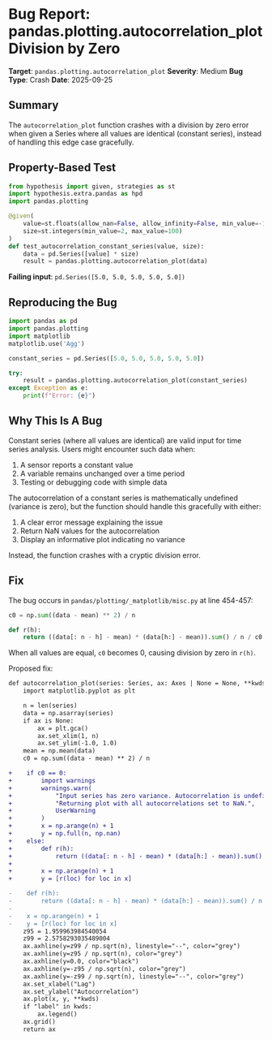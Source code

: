# Bug Report: pandas.plotting.autocorrelation_plot Division by Zero

**Target**: `pandas.plotting.autocorrelation_plot`
**Severity**: Medium
**Bug Type**: Crash
**Date**: 2025-09-25

## Summary

The `autocorrelation_plot` function crashes with a division by zero error when given a Series where all values are identical (constant series), instead of handling this edge case gracefully.

## Property-Based Test

```python
from hypothesis import given, strategies as st
import hypothesis.extra.pandas as hpd
import pandas.plotting

@given(
    value=st.floats(allow_nan=False, allow_infinity=False, min_value=-1e6, max_value=1e6),
    size=st.integers(min_value=2, max_value=100)
)
def test_autocorrelation_constant_series(value, size):
    data = pd.Series([value] * size)
    result = pandas.plotting.autocorrelation_plot(data)
```

**Failing input**: `pd.Series([5.0, 5.0, 5.0, 5.0, 5.0])`

## Reproducing the Bug

```python
import pandas as pd
import pandas.plotting
import matplotlib
matplotlib.use('Agg')

constant_series = pd.Series([5.0, 5.0, 5.0, 5.0, 5.0])

try:
    result = pandas.plotting.autocorrelation_plot(constant_series)
except Exception as e:
    print(f"Error: {e}")
```

## Why This Is A Bug

Constant series (where all values are identical) are valid input for time series analysis. Users might encounter such data when:
1. A sensor reports a constant value
2. A variable remains unchanged over a time period
3. Testing or debugging code with simple data

The autocorrelation of a constant series is mathematically undefined (variance is zero), but the function should handle this gracefully with either:
1. A clear error message explaining the issue
2. Return NaN values for the autocorrelation
3. Display an informative plot indicating no variance

Instead, the function crashes with a cryptic division error.

## Fix

The bug occurs in `pandas/plotting/_matplotlib/misc.py` at line 454-457:

```python
c0 = np.sum((data - mean) ** 2) / n

def r(h):
    return ((data[: n - h] - mean) * (data[h:] - mean)).sum() / n / c0
```

When all values are equal, `c0` becomes 0, causing division by zero in `r(h)`.

Proposed fix:

```diff
def autocorrelation_plot(series: Series, ax: Axes | None = None, **kwds) -> Axes:
    import matplotlib.pyplot as plt

    n = len(series)
    data = np.asarray(series)
    if ax is None:
        ax = plt.gca()
        ax.set_xlim(1, n)
        ax.set_ylim(-1.0, 1.0)
    mean = np.mean(data)
    c0 = np.sum((data - mean) ** 2) / n

+    if c0 == 0:
+        import warnings
+        warnings.warn(
+            "Input series has zero variance. Autocorrelation is undefined. "
+            "Returning plot with all autocorrelations set to NaN.",
+            UserWarning
+        )
+        x = np.arange(n) + 1
+        y = np.full(n, np.nan)
+    else:
+        def r(h):
+            return ((data[: n - h] - mean) * (data[h:] - mean)).sum() / n / c0
+
+        x = np.arange(n) + 1
+        y = [r(loc) for loc in x]

-    def r(h):
-        return ((data[: n - h] - mean) * (data[h:] - mean)).sum() / n / c0
-
-    x = np.arange(n) + 1
-    y = [r(loc) for loc in x]
    z95 = 1.959963984540054
    z99 = 2.5758293035489004
    ax.axhline(y=z99 / np.sqrt(n), linestyle="--", color="grey")
    ax.axhline(y=z95 / np.sqrt(n), color="grey")
    ax.axhline(y=0.0, color="black")
    ax.axhline(y=-z95 / np.sqrt(n), color="grey")
    ax.axhline(y=-z99 / np.sqrt(n), linestyle="--", color="grey")
    ax.set_xlabel("Lag")
    ax.set_ylabel("Autocorrelation")
    ax.plot(x, y, **kwds)
    if "label" in kwds:
        ax.legend()
    ax.grid()
    return ax
```